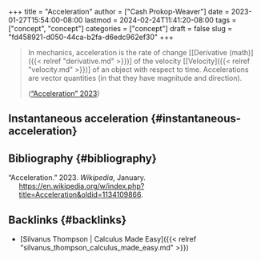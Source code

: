 +++
title = "Acceleration"
author = ["Cash Prokop-Weaver"]
date = 2023-01-27T15:54:00-08:00
lastmod = 2024-02-24T11:41:20-08:00
tags = ["concept", "concept"]
categories = ["concept"]
draft = false
slug = "fd458921-d050-44ca-b2fa-d6edc962ef30"
+++

> In mechanics, acceleration is the rate of change [[Derivative (math)]({{< relref "derivative.md" >}})] of the velocity [[Velocity]({{< relref "velocity.md" >}})] of an object with respect to time. Accelerations are vector quantities (in that they have magnitude and direction).
>
> (<a href="#citeproc_bib_item_1">“Acceleration” 2023</a>)


## Instantaneous acceleration {#instantaneous-acceleration}


## Bibliography {#bibliography}

<style>.csl-entry{text-indent: -1.5em; margin-left: 1.5em;}</style><div class="csl-bib-body">
  <div class="csl-entry"><a id="citeproc_bib_item_1"></a>“Acceleration.” 2023. <i>Wikipedia</i>, January. <a href="https://en.wikipedia.org/w/index.php?title=Acceleration&oldid=1134109866">https://en.wikipedia.org/w/index.php?title=Acceleration&#38;oldid=1134109866</a>.</div>
</div>


## Backlinks {#backlinks}

-   [Silvanus Thompson | Calculus Made Easy]({{< relref "silvanus_thompson_calculus_made_easy.md" >}})
